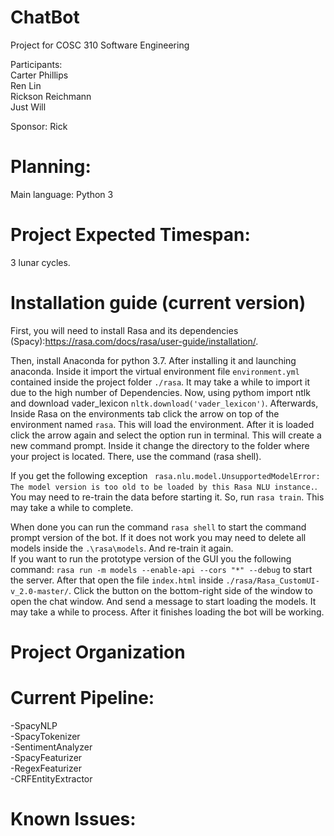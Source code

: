 # ChatBot
Project for COSC 310 Software Engineering

Participants:<br>
  Carter Phillips<br>
  Ren Lin<br>
  Rickson Reichmann<br>
  Just Will<br>

Sponsor: Rick

# Planning:
Main language: Python 3

# Project Expected Timespan:
3 lunar cycles.




# Installation guide (current version)

First, you will need to install Rasa and its dependencies (Spacy):https://rasa.com/docs/rasa/user-guide/installation/. <br>

Then, install Anaconda for python 3.7. After installing it and launching anaconda. Inside it import the virtual environment file `environment.yml` contained inside the project folder `./rasa`. It may take a while to import it due to the high number of Dependencies.
Now, using pythom import ntlk and download vader_lexicon `nltk.download('vader_lexicon')`.
Afterwards, Inside Rasa on the environments tab click the arrow on top of the environment named `rasa`. This will load the environment. After it is loaded click the arrow again and select the option run in terminal. This will create a new command prompt. Inside it change the directory to the folder where your project is located. There, use the command (rasa shell).<br>

If you get the following exception ` rasa.nlu.model.UnsupportedModelError: The model version is too old to be loaded by this Rasa NLU instance.`. You may need to re-train the data before starting it. So, run `rasa train`. This may take a while to complete.<br>

When done you can run the command `rasa shell` to start the command prompt version of the bot. If it does not work you may need to delete all models inside the `.\rasa\models`. And re-train it again.
<br>
If you want to run the prototype version of the GUI you the following command: `rasa run -m models --enable-api --cors "*" --debug` to start the server. After that open the file `index.html` inside `./rasa/Rasa_CustomUI-v_2.0-master/`.
Click the button on the bottom-right side of the window to open the chat window. And send a message to start loading the models. It may take a while to process. After it finishes loading the bot will be working.<br>

# Project Organization



# Current Pipeline:
-SpacyNLP<br>
-SpacyTokenizer<br>
-SentimentAnalyzer<br>
-SpacyFeaturizer<br>
-RegexFeaturizer<br>
-CRFEntityExtractor<br>

# Known Issues:
